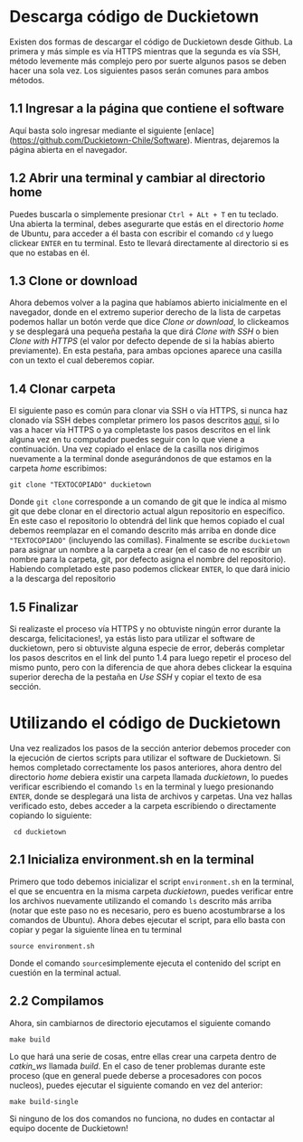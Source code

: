 # Descarga código de Duckietown

Existen dos formas de descargar el código de Duckietown desde Github. La primera y más simple es vía HTTPS mientras que la segunda es vía SSH, método levemente más complejo pero por suerte algunos pasos se deben hacer una sola vez. Los siguientes pasos serán comunes para ambos métodos.

## 1.1 Ingresar a la página que contiene el software
Aquí basta solo ingresar mediante el siguiente [enlace] (https://github.com/Duckietown-Chile/Software). Mientras, dejaremos la página abierta en el navegador.

## 1.2 Abrir una terminal y cambiar al directorio home
Puedes buscarla o simplemente presionar `Ctrl + ALt + T` en tu teclado. Una abierta la terminal, debes asegurarte que estás en el directorio *home* de Ubuntu, para acceder a él basta con escribir el comando `cd` y luego clickear `ENTER` en tu terminal. Esto te llevará directamente al directorio si es que no estabas en él.

## 1.3 Clone or download
Ahora debemos volver a la pagina que habíamos abierto inicialmente en el navegador, donde en el extremo superior derecho de la lista de carpetas podemos hallar un botón verde que dice *Clone or download*, lo clickeamos y se desplegará una pequeña pestaña la que dirá *Clone with SSH* o bien *Clone with HTTPS* (el valor por defecto depende de si la habías abierto previamente). En esta pestaña, para ambas opciones aparece una casilla con un texto el cual deberemos copiar.

## 1.4 Clonar carpeta
El siguiente paso es común para clonar via SSH o vía HTTPS, si nunca haz clonado vía SSH debes completar primero los pasos descritos [aquí](https://github.com/Duckietown-Chile/documentation/blob/master/Obteniendo_SSH_key.md), si lo vas a hacer vía HTTPS o ya completaste los pasos descritos en el link alguna vez en tu computador puedes seguir con lo que viene a continuación. Una vez copiado el enlace de la casilla nos dirigimos nuevamente a la terminal donde asegurándonos de que estamos en la carpeta *home* escribimos:
    
    git clone "TEXTOCOPIADO" duckietown
 
Donde `git clone` corresponde a un comando de git que le indíca al mismo git que debe clonar en el directorio actual algun repositorio en específico. En este caso el repositorio lo obtendrá del link que hemos copiado el cual debemos reemplazar en el comando descrito más arriba en donde dice `"TEXTOCOPIADO"` (incluyendo las comillas). Finalmente se escribe `duckietown` para asignar un nombre a la carpeta a crear (en el caso de no escribir un nombre para la carpeta, git, por defecto asigna el nombre del repositorio). Habiendo completado este paso podemos clickear `ENTER`, lo que dará inicio a la descarga del repositorio

## 1.5 Finalizar
Si realizaste el proceso vía HTTPS y no obtuviste ningún error durante la descarga, felicitaciones!, ya estás listo para utilizar el software de duckietown, pero si obtuviste alguna especie de error, deberás completar los pasos descritos en el link del punto 1.4 para luego repetir el proceso del mismo punto, pero con la diferencia de que ahora debes clickear la esquina superior derecha de la pestaña en *Use SSH* y copiar el texto de esa sección.
    
# Utilizando el código de Duckietown

Una vez realizados los pasos de la sección anterior debemos proceder con la ejecución de ciertos scripts para utilizar el software de Duckietown. Si hemos completado correctamente los pasos anteriores, ahora dentro del directorio *home* debiera existir una carpeta llamada *duckietown*, lo puedes verificar escribiendo el comando `ls` en la terminal y luego presionando `ENTER`, donde se desplegará una lista de archivos y carpetas. Una vez hallas verificado esto, debes acceder a la carpeta escribiendo o directamente copiando lo siguiente:

     cd duckietown
     
## 2.1 Inicializa environment.sh en la terminal
Primero que todo debemos inicializar el script `environment.sh` en la terminal, el que se encuentra en la misma carpeta *duckietown*, puedes verificar entre los archivos nuevamente utilizando el comando `ls` descrito más arriba (notar que este paso no es necesario, pero es bueno acostumbrarse a los comandos de Ubuntu). Ahora debes ejecutar el script, para ello basta con copiar y pegar la siguiente línea en tu terminal

    source environment.sh

Donde el comando `source`simplemente ejecuta el contenido del script en cuestión en la terminal actual.

## 2.2 Compilamos
Ahora, sin cambiarnos de directorio ejecutamos el siguiente comando

    make build
    
Lo que hará una serie de cosas, entre ellas crear una carpeta dentro de *catkin_ws* llamada *build*. En el caso de tener problemas durante este proceso (que en general puede deberse a procesadores con pocos nucleos), puedes ejecutar el siguiente comando en vez del anterior:

    make build-single
    
Si ninguno de los dos comandos no funciona, no dudes en contactar al equipo docente de Duckietown!
